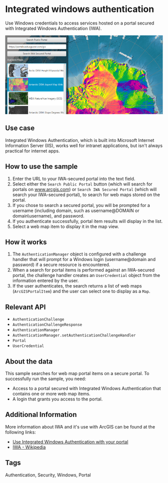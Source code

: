 # Integrated windows authentication

Use Windows credentials to access services hosted on a portal secured with Integrated Windows Authentication (IWA).

![](IntegratedWindowsAuthentication.png)

## Use case

Integrated Windows Authentication, which is built into Microsoft Internet Information Server (IIS), works well for intranet applications, but isn't always practical for internet apps.

## How to use the sample

1. Enter the URL to your IWA-secured portal into the text field.
2. Select either the `Search Public Portal` button (which will search for portals on www.arcgis.com) or `Search IWA Secured Portal` (which will search your IWA-secured portal), to search for web maps stored on the portal.
3. If you chose to search a secured portal, you will be prompted for a username (including domain, such as username@DOMAIN or domain\username), and password.
4. If you authenticate successfully, portal item results will display in the list.
5. Select a web map item to display it in the map view.

## How it works

1. The `AuthenticationManager` object is configured with a challenge handler that will prompt for a Windows login (username@domain and password) if a secure resource is encountered.
2. When a search for portal items is performed against an IWA-secured portal, the challenge handler creates an `UserCredential` object from the information entered by the user.
3. If the user authenticates, the search returns a list of web maps (`ArcGISPortalItem`) and the user can select one to display as a `Map`.

## Relevant API

* `AuthenticationChallenge`
* `AuthenticationChallengeResponse`
* `AuthenticationManager`
* `AuthenticationManager.setAuthenticationChallengeHandler`
* `Portal`
* `UserCredential`

## About the data

This sample searches for web map portal items on a secure portal. To successfully run the sample, you need:
 * Access to a portal secured with Integrated Windows Authentication that contains one or more web map items.
 * A login that grants you access to the portal.
 
 ## Additional Information
 
 More information about IWA and it's use with ArcGIS can be found at the following links:
  - [Use Integrated Windows Authentication with your portal](http://enterprise.arcgis.com/en/portal/latest/administer/windows/use-integrated-windows-authentication-with-your-portal.htm)
  - [IWA - Wikipedia](https://en.wikipedia.org/wiki/Integrated_Windows_Authentication)
  


## Tags

Authentication, Security, Windows, Portal
